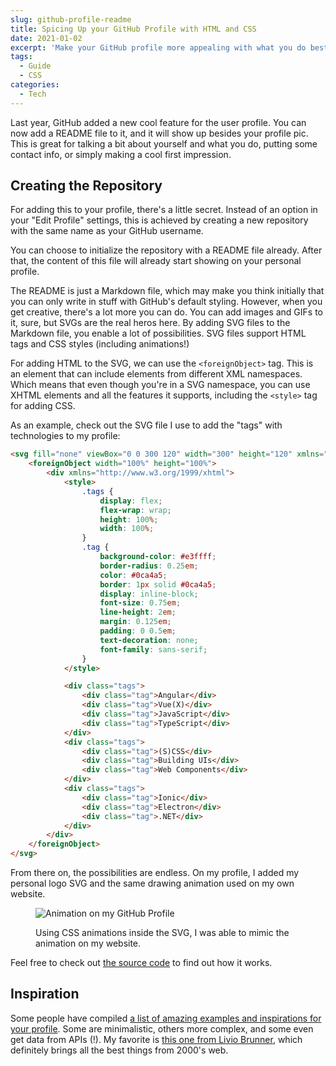 ```yaml
---
slug: github-profile-readme
title: Spicing Up your GitHub Profile with HTML and CSS
date: 2021-01-02
excerpt: 'Make your GitHub profile more appealing with what you do best: code!'
tags:
  - Guide
  - CSS
categories:
  - Tech
---
```


<script context="module">
  import CodeBlock from "$lib/components/molecules/CodeBlock.svelte";
	import SrcsetImage from "$lib/components/atoms/SrcsetImage.svelte";
	import MarkerHighlight from "$lib/components/molecules/MarkerHighlight.svelte";

	import { getSrcsetFromImport } from "$lib/utils/functions";
  import CoverImage from './cover.jpg?width=1600&format=avif;webp;png&meta&imagetools';
	import RepoCreationImage from './repo-creation.jpg?width=1600&format=avif;webp;png&meta&imagetools';
	import ProfileGif from './my-profile.gif';

  metadata.coverImage = getSrcsetFromImport(CoverImage);
</script>

Last year, GitHub added a new cool feature for the user profile. You can now add a README file to it, and it will show up besides your profile pic. This is great for talking a bit about yourself and what you do, putting some contact info, or simply making a cool first impression.

## Creating the Repository

For adding this to your profile, there's a little secret. Instead of an option in your "Edit Profile" settings, this is achieved by <MarkerHighlight>creating a new repository with the same name as your GitHub username.</MarkerHighlight>

<SrcsetImage
  srcset={getSrcsetFromImport(RepoCreationImage)}
  figcaption="🎉️ Creating a new repo with the same name as your username immediatelly makes GitHub praise you for finding out this secret."
  alt="Screenshot of GitHub repository creation"
/>

You can choose to initialize the repository with a README file already. After that, the content of this file will already start showing on your personal profile.

The README is just a Markdown file, which may make you think initially that you can only write in stuff with GitHub's default styling. However, when you get creative, there's a lot more you can do. You can add images and GIFs to it, sure, but SVGs are the real heros here. By adding SVG files to the Markdown file, you enable a lot of possibilities. SVG files support HTML tags and CSS styles (including animations!)

For adding HTML to the SVG, we can use the `<foreignObject>` tag. This is an element that can include elements from different XML namespaces. Which means that even though you're in a SVG namespace, you can use XHTML elements and all the features it supports, including the `<style>` tag for adding CSS.

As an example, check out the SVG file I use to add the "tags" with technologies to my profile:

<CodeBlock lang="html">

```html
<svg fill="none" viewBox="0 0 300 120" width="300" height="120" xmlns="http://www.w3.org/2000/svg">
	<foreignObject width="100%" height="100%">
		<div xmlns="http://www.w3.org/1999/xhtml">
			<style>
				.tags {
					display: flex;
					flex-wrap: wrap;
					height: 100%;
					width: 100%;
				}
				.tag {
					background-color: #e3ffff;
					border-radius: 0.25em;
					color: #0ca4a5;
					border: 1px solid #0ca4a5;
					display: inline-block;
					font-size: 0.75em;
					line-height: 2em;
					margin: 0.125em;
					padding: 0 0.5em;
					text-decoration: none;
					font-family: sans-serif;
				}
			</style>

			<div class="tags">
				<div class="tag">Angular</div>
				<div class="tag">Vue(X)</div>
				<div class="tag">JavaScript</div>
				<div class="tag">TypeScript</div>
			</div>
			<div class="tags">
				<div class="tag">(S)CSS</div>
				<div class="tag">Building UIs</div>
				<div class="tag">Web Components</div>
			</div>
			<div class="tags">
				<div class="tag">Ionic</div>
				<div class="tag">Electron</div>
				<div class="tag">.NET</div>
			</div>
		</div>
	</foreignObject>
</svg>
```

</CodeBlock>

From there on, the possibilities are endless. On my profile, I added my personal logo SVG and the same drawing animation used on my own website.

<figure markdown="1">

![Animation on my GitHub Profile]({ProfileGif})

<figcaption>Using CSS animations inside the SVG, I was able to mimic the animation on my website.</figcaption>
</figure>

Feel free to check out [the source code](https://github.com/matfantinel/matfantinel) to find out how it works.

## Inspiration

Some people have compiled [a list of amazing examples and inspirations for your profile](https://github.com/abhisheknaiidu/awesome-github-profile-readme). Some are minimalistic, others more complex, and some even get data from APIs (!). My favorite is [this one from Livio Brunner](https://github.com/BrunnerLivio), which definitely brings all the best things from 2000's web.

